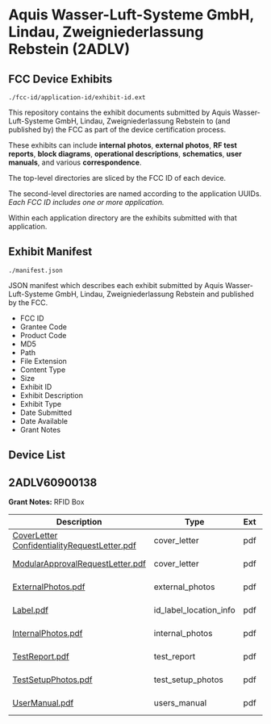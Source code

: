 # Aquis Wasser-Luft-Systeme GmbH, Lindau, Zweigniederlassung Rebstein (2ADLV)
## FCC Device Exhibits

```
./fcc-id/application-id/exhibit-id.ext
```

This repository contains the exhibit documents submitted by Aquis Wasser-Luft-Systeme GmbH, Lindau, Zweigniederlassung Rebstein to (and published by) the FCC as part of the device certification process.

These exhibits can include **internal photos**, **external photos**, **RF test reports**, **block diagrams**, **operational descriptions**, **schematics**, **user manuals**, and various **correspondence**.

The top-level directories are sliced by the FCC ID of each device.

The second-level directories are named according to the application UUIDs. *Each FCC ID includes one or more application.*

Within each application directory are the exhibits submitted with that application. 

## Exhibit Manifest

```
./manifest.json
```

JSON manifest which describes each exhibit submitted by Aquis Wasser-Luft-Systeme GmbH, Lindau, Zweigniederlassung Rebstein and published by the FCC.

- FCC ID
- Grantee Code
- Product Code
- MD5
- Path
- File Extension
- Content Type
- Size
- Exhibit ID
- Exhibit Description
- Exhibit Type
- Date Submitted
- Date Available
- Grant Notes

## Device List
## 2ADLV60900138
**Grant Notes:** RFID Box

| Description | Type | Ext | Size | Submitted | Available |
| ----------- | ---- | --- | ---- | --------- | --------- |
| [CoverLetter ConfidentialityRequestLetter.pdf](2ADLV60900138/95cabc35224541fd7aa12393dc4d35c6/2550458.pdf) | cover_letter | pdf | 240859 | 2015-03-09 | 2015-03-09 |
| [ModularApprovalRequestLetter.pdf](2ADLV60900138/95cabc35224541fd7aa12393dc4d35c6/2550462.pdf) | cover_letter | pdf | 760956 | 2015-03-09 | 2015-03-09 |
| [ExternalPhotos.pdf](2ADLV60900138/95cabc35224541fd7aa12393dc4d35c6/2550459.pdf) | external_photos | pdf | 1131895 | 2015-03-09 | 2015-03-09 |
| [Label.pdf](2ADLV60900138/95cabc35224541fd7aa12393dc4d35c6/2550461.pdf) | id_label_location_info | pdf | 336742 | 2015-03-09 | 2015-03-09 |
| [InternalPhotos.pdf](2ADLV60900138/95cabc35224541fd7aa12393dc4d35c6/2550460.pdf) | internal_photos | pdf | 338395 | 2015-03-09 | 2015-03-09 |
| [TestReport.pdf](2ADLV60900138/95cabc35224541fd7aa12393dc4d35c6/2550465.pdf) | test_report | pdf | 1455117 | 2015-03-09 | 2015-03-09 |
| [TestSetupPhotos.pdf](2ADLV60900138/95cabc35224541fd7aa12393dc4d35c6/2550466.pdf) | test_setup_photos | pdf | 463224 | 2015-03-09 | 2015-03-09 |
| [UserManual.pdf](2ADLV60900138/95cabc35224541fd7aa12393dc4d35c6/2550467.pdf) | users_manual | pdf | 2072241 | 2015-03-09 | 2015-03-09 |
